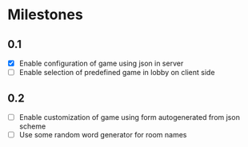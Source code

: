 # Milestones

## 0.1
- [x] Enable configuration of game using json in server
- [ ] Enable selection of predefined game in lobby on client side

## 0.2
- [ ] Enable customization of game using form autogenerated from json scheme
- [ ] Use some random word generator for room names